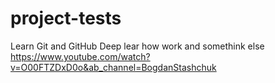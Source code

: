 # project-tests
Learn Git and GitHub
Deep lear how work and somethink else
https://www.youtube.com/watch?v=O00FTZDxD0o&ab_channel=BogdanStashchuk

